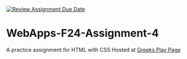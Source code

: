 [![Review Assignment Due Date](https://classroom.github.com/assets/deadline-readme-button-22041afd0340ce965d47ae6ef1cefeee28c7c493a6346c4f15d667ab976d596c.svg)](https://classroom.github.com/a/YNXypkor)
# WebApps-F24-Assignment-4
A practice assignment for HTML with CSS
Hosted at [Greeks Play Page](https://github.com/44-563-WebApps-F24/44563-webapps-f24-assignment4-BhaveshGoswami11/tree/main)
